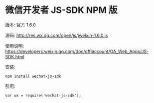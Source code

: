 # 微信开发者 JS-SDK NPM 版

版本: 官方 1.6.0

源码: http://res.wx.qq.com/open/js/jweixin-1.6.0.js

使用说明: https://developers.weixin.qq.com/doc/offiaccount/OA_Web_Apps/JS-SDK.html

安装:

```
npm install wechat-js-sdk
```

引用:

```
var wx = require('wechat-js-sdk');
```
